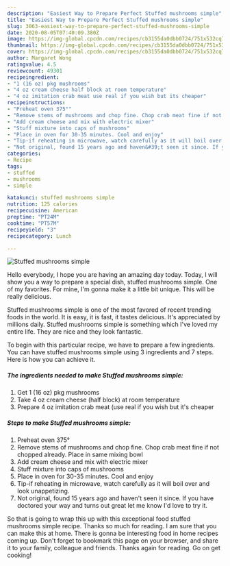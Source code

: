 ```yaml
---
description: "Easiest Way to Prepare Perfect Stuffed mushrooms simple"
title: "Easiest Way to Prepare Perfect Stuffed mushrooms simple"
slug: 3063-easiest-way-to-prepare-perfect-stuffed-mushrooms-simple
date: 2020-08-05T07:40:09.380Z
image: https://img-global.cpcdn.com/recipes/cb3155da0dbb0724/751x532cq70/stuffed-mushrooms-simple-recipe-main-photo.jpg
thumbnail: https://img-global.cpcdn.com/recipes/cb3155da0dbb0724/751x532cq70/stuffed-mushrooms-simple-recipe-main-photo.jpg
cover: https://img-global.cpcdn.com/recipes/cb3155da0dbb0724/751x532cq70/stuffed-mushrooms-simple-recipe-main-photo.jpg
author: Margaret Wong
ratingvalue: 4.5
reviewcount: 49301
recipeingredient:
- "1 (16 oz) pkg mushrooms"
- "4 oz cream cheese half block at room temperature"
- "4 oz imitation crab meat use real if you wish but its cheaper"
recipeinstructions:
- "Preheat oven 375°"
- "Remove stems of mushrooms and chop fine. Chop crab meat fine if not chopped already. Place in same mixing bowl"
- "Add cream cheese and mix with electric mixer"
- "Stuff mixture into caps of mushrooms"
- "Place in oven for 30-35 minutes. Cool and enjoy"
- "Tip-if reheating in microwave, watch carefully as it will boil over and look unappetizing."
- "Not original, found 15 years ago and haven&#39;t seen it since. If you have doctored your way and turns out great let me know I&#39;d love to try it."
categories:
- Recipe
tags:
- stuffed
- mushrooms
- simple

katakunci: stuffed mushrooms simple 
nutrition: 125 calories
recipecuisine: American
preptime: "PT24M"
cooktime: "PT57M"
recipeyield: "3"
recipecategory: Lunch

---
```



![Stuffed mushrooms simple](https://img-global.cpcdn.com/recipes/cb3155da0dbb0724/751x532cq70/stuffed-mushrooms-simple-recipe-main-photo.jpg)

Hello everybody, I hope you are having an amazing day today. Today, I will show you a way to prepare a special dish, stuffed mushrooms simple. One of my favorites. For mine, I'm gonna make it a little bit unique. This will be really delicious.



Stuffed mushrooms simple is one of the most favored of recent trending foods in the world. It is easy, it is fast, it tastes delicious. It's appreciated by millions daily. Stuffed mushrooms simple is something which I've loved my entire life. They are nice and they look fantastic.


To begin with this particular recipe, we have to prepare a few ingredients. You can have stuffed mushrooms simple using 3 ingredients and 7 steps. Here is how you can achieve it.

<!--inarticleads1-->

##### The ingredients needed to make Stuffed mushrooms simple:

1. Get 1 (16 oz) pkg mushrooms
1. Take 4 oz cream cheese (half block) at room temperature
1. Prepare 4 oz imitation crab meat (use real if you wish but it&#39;s cheaper




<!--inarticleads2-->

##### Steps to make Stuffed mushrooms simple:

1. Preheat oven 375°
1. Remove stems of mushrooms and chop fine. Chop crab meat fine if not chopped already. Place in same mixing bowl
1. Add cream cheese and mix with electric mixer
1. Stuff mixture into caps of mushrooms
1. Place in oven for 30-35 minutes. Cool and enjoy
1. Tip-if reheating in microwave, watch carefully as it will boil over and look unappetizing.
1. Not original, found 15 years ago and haven&#39;t seen it since. If you have doctored your way and turns out great let me know I&#39;d love to try it.




So that is going to wrap this up with this exceptional food stuffed mushrooms simple recipe. Thanks so much for reading. I am sure that you can make this at home. There is gonna be interesting food in home recipes coming up. Don't forget to bookmark this page on your browser, and share it to your family, colleague and friends. Thanks again for reading. Go on get cooking!
